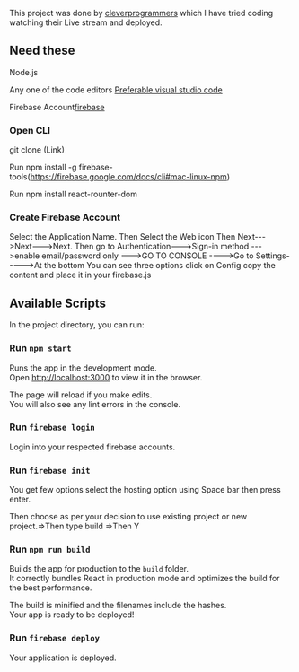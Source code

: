 This project was done by [cleverprogrammers](https://www.youtube.com/c/CleverProgrammer) which I have tried coding watching their Live stream and deployed.

## Need these 
Node.js

Any one of the code editors [Preferable visual studio code](https://code.visualstudio.com/)

Firebase Account[firebase](https://firebase.google.com/)


### Open CLI

git clone (Link)

Run npm install -g firebase-tools(https://firebase.google.com/docs/cli#mac-linux-npm)

Run npm install react-rounter-dom 


### Create Firebase Account 
Select the Application Name.
Then Select the Web icon
Then Next--->Next--->Next.
Then go to Authentication--->Sign-in method --->enable email/password only --->GO TO CONSOLE
---->Go to Settings----->At the bottom You can see three options click on Config copy the content and place it in your firebase.js 

## Available Scripts

In the project directory, you can run:

### Run `npm start`

Runs the app in the development mode.<br />
Open [http://localhost:3000](http://localhost:3000) to view it in the browser.

The page will reload if you make edits.<br />
You will also see any lint errors in the console.

### Run `firebase login`

Login into your respected firebase accounts.

### Run  `firebase init`

You get few options select the hosting option using Space bar then press enter.

Then choose as per your decision to use existing project or new project.=>Then type build =>Then Y

### Run `npm run build`

Builds the app for production to the `build` folder.<br />
It correctly bundles React in production mode and optimizes the build for the best performance.

The build is minified and the filenames include the hashes.<br />
Your app is ready to be deployed!


### Run `firebase deploy`

Your application is deployed.

